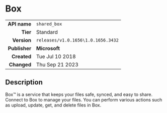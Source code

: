# Box
| | |
|-:|-|
|**API name**|`shared_box`|
|**Tier**|Standard|
|**Version**|`releases/v1.0.1656\1.0.1656.3432`|
|**Publisher**|**Microsoft**|
|**Created**|Tue Jul 10 2018|
|**Changed**|Thu Sep 21 2023|

## Description
Box™ is a service that keeps your files safe, synced, and easy to share. Connect to Box to manage your files. You can perform various actions such as upload, update, get, and delete files in Box.
